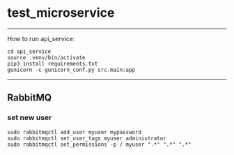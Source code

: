 # __test_microservice__
---
How to run api_service:
```
cd api_service
source .venv/bin/activate
pip3 install requirements.txt
gunicorn -c gunicorn_conf.py src.main:app
```
---
## __RabbitMQ__
### set new user
```
sudo rabbitmqctl add_user myuser mypassword
sudo rabbitmqctl set_user_tags myuser administrator
sudo rabbitmqctl set_permissions -p / myuser ".*" ".*" ".*"
```
